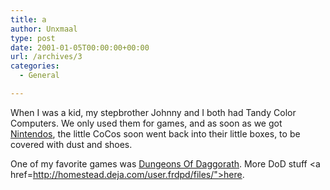 ```yaml
---
title: a
author: Unxmaal
type: post
date: 2001-01-05T00:00:00+00:00
url: /archives/3
categories:
  - General

---
```

When I was a kid, my stepbrother Johnny and I both had Tandy Color Computers. We only used them for games, and as soon as we got [Nintendos][1], the little CoCos soon went back into their little boxes, to be covered with dust and shoes.

One of my favorite games was [Dungeons Of Daggorath][2]. More DoD stuff <a href=http://homestead.deja.com/user.frdpd/files/">here</a>.

 [1]: http://www.nintendo.com
 [2]: http://www.simology.com/smccoy/trs80/coco/Daggorath.htm